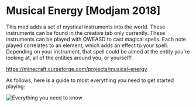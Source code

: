 # Musical Energy [Modjam 2018]

This mod adds a set of mystical instruments into the world. These instruments can be found in the creative tab only currently. These instruments can be played with QWEASD to cast magical spells. Each note played correlates to an element, which adds an effect to your spell. Depending on your instrument, that spell could be aimed at the entity you're looking at, all of the entities around you, or yourself!

https://minecraft.curseforge.com/projects/musical-energy

As follows, here is a guide to most everything you need to get started playing:

![Everything you need to know](https://i.imgur.com/lEVpNJU.png)
